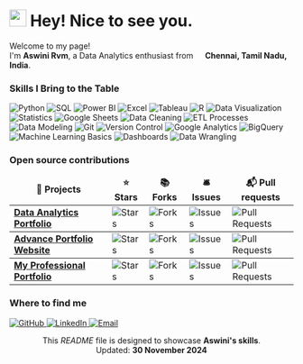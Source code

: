 <h1>
  <img src="https://emojis.slackmojis.com/emojis/images/1531849430/4246/blob-sunglasses.gif?1531849430" width="30"/> Hey! Nice to see you.
</h1>


<p>Welcome to my page! </br> I'm <b>Aswini Rvm</b>, a Data Analytics enthusiast from 
<img src="https://cdn-icons-png.flaticon.com/512/197/197419.png" width="13"/> <b>Chennai, Tamil Nadu, India</b>.</p>

<h3>Skills I Bring to the Table</h3>
<p>
  <img alt="Python" src="https://img.shields.io/badge/-Python-3776AB?style=flat-square&logo=python&logoColor=white" />
  <img alt="SQL" src="https://img.shields.io/badge/-SQL-4479A1?style=flat-square&logo=postgresql&logoColor=white" />
  <img alt="Power BI" src="https://img.shields.io/badge/-Power%20BI-F2C811?style=flat-square&logo=power-bi&logoColor=white" />
  <img alt="Excel" src="https://img.shields.io/badge/-Microsoft%20Excel-217346?style=flat-square&logo=microsoft-excel&logoColor=white" />
  <img alt="Tableau" src="https://img.shields.io/badge/-Tableau-E97627?style=flat-square&logo=tableau&logoColor=white" />
  <img alt="R" src="https://img.shields.io/badge/-R-276DC3?style=flat-square&logo=r&logoColor=white" />
  <img alt="Data Visualization" src="https://img.shields.io/badge/-Data%20Visualization-00C49F?style=flat-square&logo=data&logoColor=white" />
  <img alt="Statistics" src="https://img.shields.io/badge/-Statistics-6E5494?style=flat-square&logo=scipy&logoColor=white" />
  <img alt="Google Sheets" src="https://img.shields.io/badge/-Google%20Sheets-34A853?style=flat-square&logo=google-sheets&logoColor=white" />
  <img alt="Data Cleaning" src="https://img.shields.io/badge/-Data%20Cleaning-F9A825?style=flat-square&logo=clean&logoColor=white" />
  <img alt="ETL Processes" src="https://img.shields.io/badge/-ETL%20Processes-2196F3?style=flat-square&logo=extract&logoColor=white" />
  <img alt="Data Modeling" src="https://img.shields.io/badge/-Data%20Modeling-9C27B0?style=flat-square&logo=data&logoColor=white" />
  <img alt="Git" src="https://img.shields.io/badge/-Git-F05032?style=flat-square&logo=git&logoColor=white" />
  <img alt="Version Control" src="https://img.shields.io/badge/-Version%20Control-F05032?style=flat-square&logo=git&logoColor=white" />
  <img alt="Google Analytics" src="https://img.shields.io/badge/-Google%20Analytics-F57C00?style=flat-square&logo=google-analytics&logoColor=white" />
  <img alt="BigQuery" src="https://img.shields.io/badge/-BigQuery-4285F4?style=flat-square&logo=google-cloud&logoColor=white" />
  <img alt="Machine Learning Basics" src="https://img.shields.io/badge/-Machine%20Learning%20Basics-FF6F00?style=flat-square&logo=scikit-learn&logoColor=white" />
  <img alt="Dashboards" src="https://img.shields.io/badge/-Dashboards-00C49F?style=flat-square&logo=dashboard&logoColor=white" />
  <img alt="Data Wrangling" src="https://img.shields.io/badge/-Data%20Wrangling-1E88E5?style=flat-square&logo=data&logoColor=white" />
</p>


<h3>Open source contributions</h3>
<table>
  <thead align="center">
    <tr>
      <td><b>🎁 Projects</b></td>
      <td><b>⭐ Stars</b></td>
      <td><b>📚 Forks</b></td>
      <td><b>🛎 Issues</b></td>
      <td><b>📬 Pull requests</b></td>
    </tr>
  </thead>
  <tbody>
    <tr>
      <td><a href="https://github.com/aswinirvm/some-project"><b>Data Analytics Portfolio</b></a></td>
      <td><img alt="Stars" src="https://img.shields.io/github/stars/aswinirvm/some-project?style=flat-square&labelColor=343b41"/></td>
      <td><img alt="Forks" src="https://img.shields.io/github/forks/aswinirvm/some-project?style=flat-square&labelColor=343b41"/></td>
      <td><img alt="Issues" src="https://img.shields.io/github/issues/aswinirvm/some-project?style=flat-square&labelColor=343b41"/></td>
      <td><img alt="Pull Requests" src="https://img.shields.io/github/issues-pr/aswinirvm/some-project?style=flat-square&labelColor=343b41"/></td>
    </tr>
  </tbody>

   <tbody>
    <tr>
      <td><a href="https://aswini125.github.io/My-Portfolio/"><b>Advance Portfolio Website</b></a></td>
      <td><img alt="Stars" src="https://img.shields.io/github/stars/aswinirvm/some-project?style=flat-square&labelColor=343b41"/></td>
      <td><img alt="Forks" src="https://img.shields.io/github/forks/aswinirvm/some-project?style=flat-square&labelColor=343b41"/></td>
      <td><img alt="Issues" src="https://img.shields.io/github/issues/aswinirvm/some-project?style=flat-square&labelColor=343b41"/></td>
      <td><img alt="Pull Requests" src="https://img.shields.io/github/issues-pr/aswinirvm/some-project?style=flat-square&labelColor=343b41"/></td>
    </tr>
  </tbody>

   <tbody>
    <tr>
      <td><a href="https://github.com/aswinirvm/some-project"><b>My Professional Portfolio</b></a></td>
      <td><img alt="Stars" src="https://img.shields.io/github/stars/aswinirvm/some-project?style=flat-square&labelColor=343b41"/></td>
      <td><img alt="Forks" src="https://img.shields.io/github/forks/aswinirvm/some-project?style=flat-square&labelColor=343b41"/></td>
      <td><img alt="Issues" src="https://img.shields.io/github/issues/aswinirvm/some-project?style=flat-square&labelColor=343b41"/></td>
      <td><img alt="Pull Requests" src="https://img.shields.io/github/issues-pr/aswinirvm/some-project?style=flat-square&labelColor=343b41"/></td>
    </tr>
  </tbody>

   
</table>

<h3>Where to find me</h3>
<p>
  <a href="https://github.com/aswini125" target="_blank">
    <img alt="GitHub" src="https://img.shields.io/badge/GitHub-%2312100E.svg?&style=for-the-badge&logo=github&logoColor=white" />
  </a>
  <a href="https://www.linkedin.com/in/aswini-rvm-65b750300/" target="_blank">
    <img alt="LinkedIn" src="https://img.shields.io/badge/LinkedIn-%230077B5.svg?&style=for-the-badge&logo=linkedin&logoColor=white" />
  </a>
  <a href="mailto:aswinirvm@gmail.com">
    <img alt="Email" src="https://img.shields.io/badge/Email-D14836?style=for-the-badge&logo=gmail&logoColor=white" />
  </a>
</p>

<p align="center">
  This <i>README</i> file is designed to showcase <b>Aswini's skills</b>. 
  <br />
  Updated: <b>30 November 2024</b>
</p>

